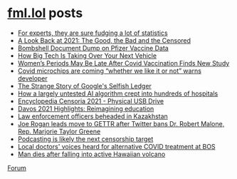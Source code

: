 # [fml.lol](https://fml.lol) posts
<!-- BLOG-POST-LIST:START -->
- [For experts, they are sure fudging a lot of statistics](https://fml.lol/for-experts-they-are-sure-fudging-a-lot-of-statistics/)
- [A Look Back at 2021: The Good, the Bad and the Censored](https://fml.lol/a-look-back-at-2021-the-good-the-bad-and-the-censored/)
- [Bombshell Document Dump on Pfizer Vaccine Data](https://fml.lol/bombshell-document-dump-on-pfizer-vaccine-data/)
- [How Big Tech Is Taking Over Your Next Vehicle](https://fml.lol/how-big-tech-is-taking-over-your-next-vehicle/)
- [Women’s Periods May Be Late After Covid Vaccination Finds New Study](https://fml.lol/womens-periods-may-be-late-after-covid-vaccination-finds-new-study/)
- [Covid microchips are coming “whether we like it or not” warns developer](https://fml.lol/covid-microchips-are-coming-whether-we-like-it-or-not-warns-developer/)
- [The Strange Story of Google&#39;s Selfish Ledger](https://fml.lol/the-strange-story-of-googles-selfish-ledger/)
- [How a largely untested AI algorithm crept into hundreds of hospitals](https://fml.lol/how-a-largely-untested-ai-algorithm-crept-into-hundreds-of-hospitals/)
- [Encyclopedia Censoria 2021 - Physical USB Drive](https://fml.lol/encyclopedia-censoria-2021-physical-usb-drive/)
- [Davos 2021 Highlights: Reimagining education](https://fml.lol/davos-2021-highlights-reimagining-education/)
- [Law enforcement officers beheaded in Kazakhstan](https://fml.lol/law-enforcement-officers-beheaded-in-kazakhstan/)
- [Joe Rogan leads move to GETTR after Twitter bans Dr. Robert Malone, Rep. Marjorie Taylor Greene](https://fml.lol/joe-rogan-leads-move-to-gettr-after-twitter-bans-dr-robert-malone-rep-marjorie-taylor-greene/)
- [Podcasting is likely the next censorship target](https://fml.lol/podcasting-is-likely-the-next-censorship-target/)
- [Local doctors&#39; voices heard for alternative COVID treatment at BOS](https://fml.lol/local-doctors-voices-heard-for-alternative-covid-treatment-at-bos/)
- [Man dies after falling into active Hawaiian volcano](https://fml.lol/man-falls-into-volcano/)
<!-- BLOG-POST-LIST:END -->

[Forum](https://forum.fml.lol)
